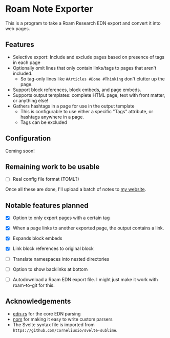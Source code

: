 # Roam Note Exporter

This is a program to take a Roam Research EDN export and convert it into web pages.

## Features

- Selective export: Include and exclude pages based on presence of tags in each page
- Optionally omit lines that only contain links/tags to pages that aren't included.
  - So tag-only lines like `#Articles #Done #Thinking` don't clutter up the page.
- Support block references, block embeds, and page embeds.
- Supports output templates: complete HTML page, text with front matter, or anything else!
- Gathers hashtags in a page for use in the output template 
  - This is configurable to use either a specific "Tags" attribute, or hashtags anywhere in a page.
  - Tags can be excluded

## Configuration

Coming soon!


## Remaining work to be usable

- [ ] Real config file format (TOML?)

Once all these are done, I'll upload a batch of notes to [my website](https://imfeld.dev/notes).


## Notable features planned

- [X] Option to only export pages with a certain tag
- [X] When a page links to another exported page, the output contains a link.
- [X] Expands block embeds
- [X] Link block references to original block
- [ ] Translate namespaces into nested directories
- [ ] Option to show backlinks at bottom
- [ ] Autodownload a Roam EDN export file. I might just make it work with roam-to-git for this.


## Acknowledgements

- [edn-rs](https://github.com/naomijub/edn-rs) for the core EDN parsing
- [nom](https://github.com/Geal/nom) for making it easy to write custom parsers
- The Svelte syntax file is imported from `https://github.com/corneliusio/svelte-sublime`.
